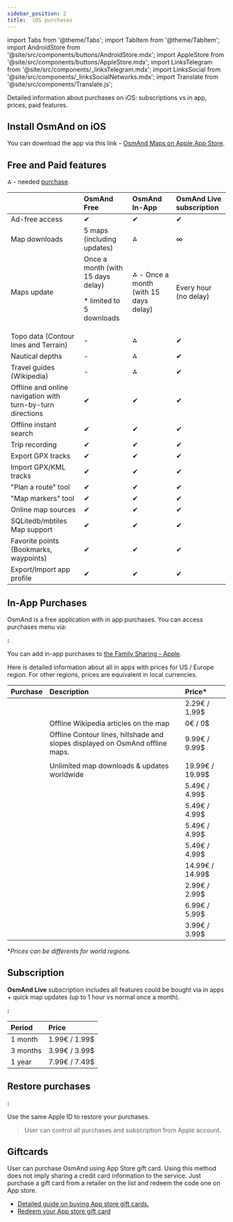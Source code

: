 ```yaml
---
sidebar_position: 2
title:  iOS purchases
---
```


import Tabs from '@theme/Tabs';
import TabItem from '@theme/TabItem';
import AndroidStore from '@site/src/components/buttons/AndroidStore.mdx';
import AppleStore from '@site/src/components/buttons/AppleStore.mdx';
import LinksTelegram from '@site/src/components/_linksTelegram.mdx';
import LinksSocial from '@site/src/components/_linksSocialNetworks.mdx';
import Translate from '@site/src/components/Translate.js';

Detailed information about purchases on iOS: subscriptions vs in app, prices, paid features.

## Install OsmAnd on iOS

You can download the app via this link - [OsmAnd Maps on Apple App Store](https://apps.apple.com/us/app/osmand-maps-travel-navigate/id934850257.).


## Free and Paid features

⁂ - needed [purchase](#prices).

|    | OsmAnd Free   | OsmAnd In-App | OsmAnd Live subscription |
| :------------- | :------------- | :------------- | :------------- |
| Ad-free access | ✔ | ✔ | ✔ |
| Map downloads |  5 maps (including updates) | ⁂ | ∞ |
| Maps update |  Once a month (with 15 days delay) <p> * limited to 5 downloads </p> |  ⁂ - Once a month (with 15 days delay) | Every hour (no delay) | 
| Topo data (Contour lines and Terrain) | - | ⁂ | ✔ |
| Nautical depths | - | ⁂ | ✔ |
| Travel guides (Wikipedia) | - | ⁂ | ✔ |
| Offline and online navigation with turn-by-turn directions | ✔ | ✔ | ✔ |
| Offline instant search | ✔ | ✔ | ✔ |
| Trip recording | ✔ | ✔ | ✔ |
| Export GPX tracks | ✔ | ✔ | ✔ |
| Import GPX/KML tracks | ✔ | ✔ | ✔ |
| "Plan a route" tool | ✔ | ✔ | ✔ |
| "Map markers" tool | ✔ | ✔ | ✔ |
| Online map sources | ✔ | ✔ | ✔ |
| SQLitedb/mbtiles Map support | ✔ | ✔ | ✔ |
| Favorite points (Bookmarks, waypoints) | ✔ | ✔ | ✔ |
| Export/Import app profile | ✔ | ✔ | ✔ |

## In-App Purchases

OsmAnd is a free application with in app purchases. You can access purchases menu via:

**<Translate ios="true" ids="ios_button_seq"/>:** <Translate ios="true" ids="menu,res_mapsres,purchases"/>

You can add in-app purchases to [the Family Sharing - Apple](https://support.apple.com/en-us/HT201088).

Here is detailed information about all in apps with prices for US / Europe region. For other regions, prices are equivalent in local currencies.

|  Purchase  | Description   | Price* |
| :------------- | :------------- | :------------- |
| <Translate ios="true" ids="product_title_sea_depth_contours"/> | <Translate ios="true" ids="product_desc_sea_depth_contours"/> | 2.29€ / 1.99$   |
| <Translate ios="true" ids="product_title_wiki"/> | Offline Wikipedia articles on the map | 0€ / 0$  |
| <Translate ios="true" ids="product_title_srtm"/> | Offline Contour lines, hillshade and slopes displayed on OsmAnd offline maps. | 9.99€ / 9.99$  |
| | | 
| <Translate ios="true" ids="product_title_allworld"/> | Unlimited map downloads & updates worldwide | 19.99€ / 19.99$  |
| <Translate ios="true" ids="product_title_russia"/> | <Translate ios="true" ids="product_desc_russia"/> | 5.49€  / 4.99$ |
| <Translate ios="true" ids="product_title_africa"/> | <Translate ios="true" ids="product_desc_africa"/> | 5.49€ / 4.99$ |
| <Translate ios="true" ids="product_title_asia"/> | <Translate ios="true" ids="product_desc_asia"/> | 5.49€ / 4.99$ |
| <Translate ios="true" ids="product_title_australia"/> | <Translate ios="true" ids="product_desc_australia"/> | 5.49€ / 4.99$  |
| <Translate ios="true" ids="product_title_europe"/> | <Translate ios="true" ids="product_desc_europe"/> | 14.99€ / 14.99$ |
| <Translate ios="true" ids="product_title_centralamerica"/> | <Translate ios="true" ids="product_desc_centralamerica"/> | 2.99€ / 2.99$  |
| <Translate ios="true" ids="product_title_northamerica"/> | <Translate ios="true" ids="product_desc_northamerica"/> | 6.99€  / 5.99$ |
| <Translate ios="true" ids="product_title_southamerica"/> | <Translate ios="true" ids="product_desc_southamerica"/> | 3.99€ / 3.99$ |

*_Prices can be differents for world regions._

## Subscription
**OsmAnd Live** subscription includes all features could be bought via in apps + quick map updates (up to 1 hour vs normal once a month).

**<Translate ios="true" ids="ios_button_seq"/>:** <Translate ios="true" ids="menu,res_mapsres,maps,osmand_live_title"/>

|  Period  | Price |
| :------------- | :------------- |
| 1 month | 1.99€  / 1.99$ |
| 3 months | 3.99€ / 3.99$  |
| 1 year |  7.99€ / 7.49$ |


## Restore purchases

**<Translate ios="true" ids="ios_button_seq"/>:** <Translate ios="true" ids="menu,res_mapsres,maps,purchases,restore_all_purchases"/>

Use the same Apple ID to restore your purchases.

>User can control all purchases and subscription from Apple account.

## Giftcards

User can purchase OsmAnd using App Store gift card. Using this method does not imply sharing a credit card information to the service. Just purchase a gift card from a retailer on the list and redeem the code one on App store.
- [Detailed guide on buying App store gift cards.](https://www.apple.com/shop/gift-cards)
- [Redeem your App store gift card](https://support.apple.com/en-gb/HT201209)